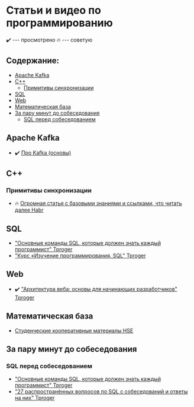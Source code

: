 # Статьи и видео по программированию

✔️ --- просмотрено
🔥 --- советую

## Содержание:

- [Apache Kafka](#apache-kafka)
- [C++](#c++)
  - [Примитивы синхронизации](#примитивы-синхронизации)
- [SQL](#sql)
- [Web](#web)
- [Математическая база](#математическая-база)
- [За пару минут до собеседования](#за-пару-минут-до-собеседования)
  - [SQL перед собеседованием](#sql-перед-собеседованием)

## Apache Kafka
- ✔️ [Про Kafka (основы)](https://www.youtube.com/watch?v=-AZOi3kP9Js)

## C++
### Примитивы синхронизации
- 🔥 [Огромная статья с базовыми знаниями и ссылками, что читать далее Habr](https://habr.com/ru/company/otus/blog/549814/)

## SQL
- ["Основные команды SQL, которые должен знать каждый программист" Tproger](https://tproger.ru/translations/sql-recap/)
- ["Курс «Изучение программирования. SQL" Tproger](https://tproger.ru/video/sql-introduction/)

## Web
- ✔️ ["Архитектура веба: основы для начинающих разработчиков" Tproger](https://tproger.ru/translations/web-architecture-101/)

## Математическая база
- [Cтуденческие кооперативные материалы HSE](https://hse-tex.me/)

## За пару минут до собеседования
### SQL перед собеседованием
- ["Основные команды SQL, которые должен знать каждый программист" Tproger](https://tproger.ru/translations/sql-recap/)
- ["27 распространённых вопросов по SQL с собеседований и ответы на них" Tproger](https://tproger.ru/articles/sql-interview-questions/)
